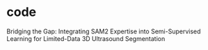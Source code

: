 # code
Bridging the Gap: Integrating SAM2 Expertise into Semi-Supervised Learning for Limited-Data 3D Ultrasound Segmentation
